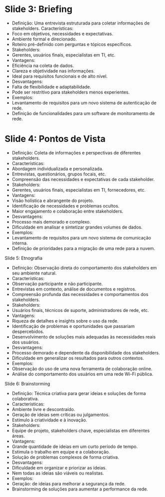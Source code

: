 # Slide 3: Briefing

- Definição: Uma entrevista estruturada para coletar informações de stakeholders.
Características:
- Foco em objetivos, necessidades e expectativas.
- Ambiente formal e direcionado.
- Roteiro pré-definido com perguntas e tópicos específicos.
- Stakeholders:
- Gerentes, usuários finais, especialistas em TI, etc.
- Vantagens:
- Eficiência na coleta de dados.
- Clareza e objetividade nas informações.
- Ideal para requisitos funcionais e de alto nível.
- Desvantagens:
- Falta de flexibilidade e adaptabilidade.
- Pode ser restritivo para stakeholders menos experientes.
- Exemplos:
- Levantamento de requisitos para um novo sistema de autenticação de rede.
- Definição de funcionalidades para um software de monitoramento de rede.

# Slide 4: Pontos de Vista
- Definição: Coleta de informações e perspectivas de diferentes stakeholders.
- Características:
- Abordagem individualizada e personalizada.
- Entrevistas, questionários, grupos focais, etc.
- Compreensão das necessidades e expectativas de cada stakeholder.
- Stakeholders:
- Gerentes, usuários finais, especialistas em TI, fornecedores, etc.
- Vantagens:
- Visão holística e abrangente do projeto.
- Identificação de necessidades e problemas ocultos.
- Maior engajamento e colaboração entre stakeholders.
- Desvantagens:
- Processo mais demorado e complexo.
- Dificuldade em analisar e sintetizar grandes volumes de dados.
- Exemplos:
- Levantamento de requisitos para um novo sistema de comunicação interna.
- Definição de prioridades para a migração de uma rede para a nuvem.

Slide 5: Etnografia
- Definição: Observação direta do comportamento dos stakeholders em seu ambiente natural.
- Características:
- Observação participante e não participante.
- Entrevistas em contexto, análise de documentos e registros.
- Compreensão profunda das necessidades e comportamentos dos stakeholders.
- Stakeholders:
- Usuários finais, técnicos de suporte, administradores de rede, etc.
- Vantagens:
- Riqueza de detalhes e insights sobre o uso da rede.
- Identificação de problemas e oportunidades que passariam despercebidos.
- Desenvolvimento de soluções mais adequadas às necessidades reais dos usuários.
- Desvantagens:
- Processo demorado e dependente da disponibilidade dos stakeholders.
- Dificuldade em generalizar os resultados para outros contextos.
- Exemplos:
- Observação do uso de uma nova ferramenta de colaboração online.
- Análise do comportamento dos usuários em uma rede Wi-Fi pública.

Slide 6: Brainstorming
- Definição: Técnica criativa para gerar ideias e soluções de forma colaborativa.
- Características:
- Ambiente livre e descontraído.
- Geração de ideias sem críticas ou julgamentos.
- Estímulo à criatividade e à inovação.
- Stakeholders:
- Equipe de projeto, stakeholders chave, especialistas em diferentes áreas.
- Vantagens:
- Grande quantidade de ideias em um curto período de tempo.
- Estimula o trabalho em equipe e a colaboração.
- Solução de problemas complexos de forma criativa.
- Desvantagens:
- Dificuldade em organizar e priorizar as ideias.
- Nem todas as ideias são viáveis ou realistas.
- Exemplos:
- Geração: de ideias para melhorar a segurança da rede.
- Brainstorming de soluções para aumentar a performance da rede.